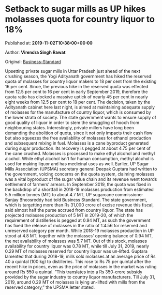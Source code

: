 
# Setback to sugar mills as UP hikes molasses quota for country liquor to 18%

Published at: **2019-11-02T10:38:00+00:00**

Author: **Virendra Singh Rawat**

Original: [Business-Standard](https://www.business-standard.com/article/markets/setback-to-sugar-mills-as-up-hikes-molasses-quota-for-country-liquor-to-18-119110200512_1.html)

Upsetting private sugar mills in Uttar Pradesh just ahead of the next crushing season, the Yogi Adityanath government has hiked the reserved quota of molasses for country liquor makers to 18 per cent from the existing 16 per cent.
Since, the previous hike in the reserved quota was effected from 12.5 per cent to 16 per cent in early September 2019, therefore the quota ratio has clocked a massive uptick of nearly 45 per cent in nearly eight weeks from 12.5 per cent to 18 per cent.
The decision, taken by the Adityanath cabinet here last night, is aimed at maintaining adequate supply of molasses for the manufacture of country liquor, which is consumed by the lower strata of society. The state government wants to ensure supply of good quality of liquor in order to stem the smuggling of hooch from neighbouring states.
Interestingly, private millers have long been demanding the abolition of quota, since it not only impacts their cash flow but also squeezes the free availability of molasses for ethanol production and subsequent mixing in fuel.
Molasses is a cane byproduct generated during sugar production. Its recovery is pegged at about 4.75 per cent of the cane crushed. Molasses is processed to make ethyl alcohol and methyl alcohol. While ethyl alcohol isn't for human consumption, methyl alcohol is used for making liquor and has medicinal uses as well.
Earlier, UP Sugar Mills Association (UPSMA) secretary general Deepak Guptara had written to the government, voicing concerns on the quota system, claiming molasses was a vital byproduct of the sugar value chain and its revenue went towards settlement of farmers’ arrears.
In September 2019, the quota was fixed in the backdrop of a shortfall in 2018-19 molasses production from estimated 5.5 million tonnes (MT) to about 4.7 MT, UP sugarcane commissioner Sanjay Bhoosreddy had told Business Standard.
The state government, which is targetting more than Rs 31,000 crore of excise revenue this fiscal, said almost half the purse accrued from country liquor.
The state has projected molasses production of 5 MT in 2019-20, of which the requirement of distilleries is pegged at 0.94 MT, as such the government has fixed the release of molasses in the ratio of 1:4.56 for reserved and unreserved category per month.
While 2018-19 molasses production in UP stood at 4.8 MT, together with the molasses’ opening balance of 0.94 MT, the net availability of molasses was 5.7 MT. Out of this stock, molasses availability for country liquor was 0.78 MT, while till July 31, 2019, nearly 0.29 MT of molasses reserved for country liquor was un-lifted.
Guptara lamented that during 2018-19, mills sold molasses at an average price of Rs 40 a quintal (100 kg) to distilleries. This rose to Rs 75 per quintal after the recent hike in prices, even as the price of molasses in the market was ruling around Rs 550 a quintal.
“This translates into a Rs 350-crore subsidy provided by the sugar industry to country liquor manufacturers. Till July 31, 2019, around 0.29 MT of molasses is lying un-lifted with mills from the reserved category,” the UPSMA letter stated.
